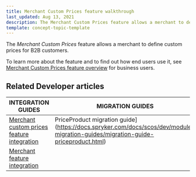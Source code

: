 ```yaml
---
title: Merchant Custom Prices feature walkthrough
last_updated: Aug 13, 2021
description: The Merchant Custom Prices feature allows a merchant to define custom prices for B2B customers
template: concept-topic-template
---
```


The _Merchant Custom Prices_ feature allows a merchant to define custom prices for B2B customers.


To learn more about the feature and to find out how end users use it, see [Merchant Custom Prices feature overview](/docs/scos/user/features/{{page.version}}/merchant-custom-prices-feature-overview.html) for business users.


## Related Developer articles

|INTEGRATION GUIDES | MIGRATION GUIDES |
|---------|---------|
| [Merchant custom prices feature integration](/docs/scos/dev/feature-integration-guides/{{page.version}}/merchant-custom-prices-feature-integration.html)  | PriceProduct migration guide](https://docs.spryker.com/docs/scos/dev/module-migration-guides/migration-guide-priceproduct.html) |
| [Merchant feature integration](/docs/scos/dev/feature-integration-guides/{{page.version}}/merchant-feature-integration.html) |   |
